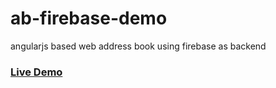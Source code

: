 ab-firebase-demo
================

angularjs based web address book using firebase as backend 


### [Live Demo](http://jihao.github.io/ab-firebase-demo/)
